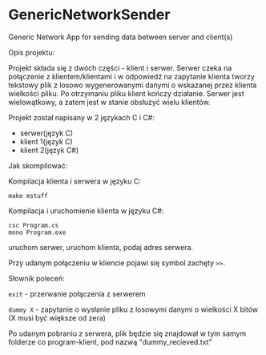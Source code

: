 # GenericNetworkSender
Generic Network App for sending data between server and client(s)


Opis projektu:

Projekt składa się z dwóch części - klient i serwer. Serwer czeka na połączenie z klientem/klientami
i w odpowiedź na zapytanie klienta tworzy tekstowy plik z losowo wygenerowanymi danymi o wskazanej
przez klienta wielkości pliku. Po otrzymaniu pliku klient kończy działanie. Serwer jest wielowątkowy,
a zatem jest w stanie obsłużyć wielu klientów.


Projekt został napisany w 2 językach C i C#:
* serwer(język C)
* klient 1(język C)
* klient 2(język C#)


Jak skompilować:

Kompilacja klienta i serwera w języku C:
```
make mstuff
```

Kompilacja  i uruchomienie klienta w języku C#:
```
csc Program.cs
mono Program.exe
```

uruchom serwer, uruchom klienta, podaj adres serwera.

Przy udanym połączeniu w kliencie pojawi się symbol zachęty ```>>```.

Słownik poleceń:

```exit``` - przerwanie połączenia z serwerem

```dummy X``` - zapytanie o wysłanie pliku z losowymi danymi o wielkości X bitów (X musi być większe od zera)

Po udanym pobraniu z serwera, plik będzie się znajdował w tym samym folderze co program-klient, pod nazwą "dummy_recieved.txt" 


